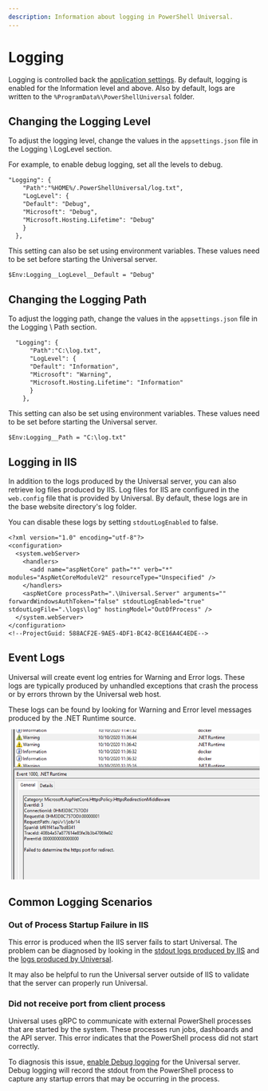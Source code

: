 ```yaml
---
description: Information about logging in PowerShell Universal.
---
```


# Logging

Logging is controlled back the [application settings](../config/settings.md). By default, logging is enabled for the Information level and above. Also by default, logs are written to the `%ProgramData%\PowerShellUniversal` folder. 

## Changing the Logging Level

To adjust the logging level, change the values in the `appsettings.json` file in the Logging \ LogLevel section. 

For example, to enable debug logging, set all the levels to debug. 

```text
"Logging": {
    "Path":"%HOME%/.PowerShellUniversal/log.txt",
    "LogLevel": {
    "Default": "Debug",
    "Microsoft": "Debug",
    "Microsoft.Hosting.Lifetime": "Debug"
    }
  },
```

This setting can also be set using environment variables. These values need to be set before starting the Universal server. 

```text
$Env:Logging__LogLevel__Default = "Debug"
```

## Changing the Logging Path

To adjust the logging path, change the values in the `appsettings.json` file in the Logging \ Path section. 

```text
  "Logging": {
      "Path":"C:\log.txt",
      "LogLevel": {
      "Default": "Information",
      "Microsoft": "Warning",
      "Microsoft.Hosting.Lifetime": "Information"
      }
    },
```

This setting can also be set using environment variables. These values need to be set before starting the Universal server. 

```text
$Env:Logging__Path = "C:\log.txt"
```

## Logging in IIS

In addition to the logs produced by the Universal server, you can also retrieve log files produced by IIS. Log files for IIS are configured in the `web.config` file that is provided by Universal. By default, these logs are in the base website directory's log folder.

You can disable these logs by setting `stdoutLogEnabled` to false. 

```text
<?xml version="1.0" encoding="utf-8"?>
<configuration>
  <system.webServer>
    <handlers>
      <add name="aspNetCore" path="*" verb="*" modules="AspNetCoreModuleV2" resourceType="Unspecified" />
    </handlers>
    <aspNetCore processPath=".\Universal.Server" arguments="" forwardWindowsAuthToken="false" stdoutLogEnabled="true" stdoutLogFile=".\logs\log" hostingModel="OutOfProcess" />
  </system.webServer>
</configuration>
<!--ProjectGuid: 588ACF2E-9AE5-4DF1-BC42-BCE16A4C4EDE-->
```

## Event Logs

Universal will create event log entries for Warning and Error logs. These logs are typically produced by unhandled exceptions that crash the process or by errors thrown by the Universal web host.

These logs can be found by looking for Warning and Error level messages produced by the .NET Runtime source.

![](../.gitbook/assets/image%20%28169%29.png)

## Common Logging Scenarios

### Out of Process Startup Failure in IIS

This error is produced when the IIS server fails to start Universal. The problem can be diagnosed by looking in the [stdout logs produced by IIS](logging.md#logging-in-iis) and the [logs produced by Universal](logging.md). 

It may also be helpful to run the Universal server outside of IIS to validate that the server can properly run Universal. 

### Did not receive port from client process

Universal uses gRPC to communicate with external PowerShell processes that are started by the system. These processes run jobs, dashboards and the API server. This error indicates that the PowerShell process did not start correctly. 

To diagnosis this issue, [enable Debug logging](logging.md#changing-the-logging-level) for the Universal server. Debug logging will record the stdout from the PowerShell process to capture any startup errors that may be occurring in the process. 

